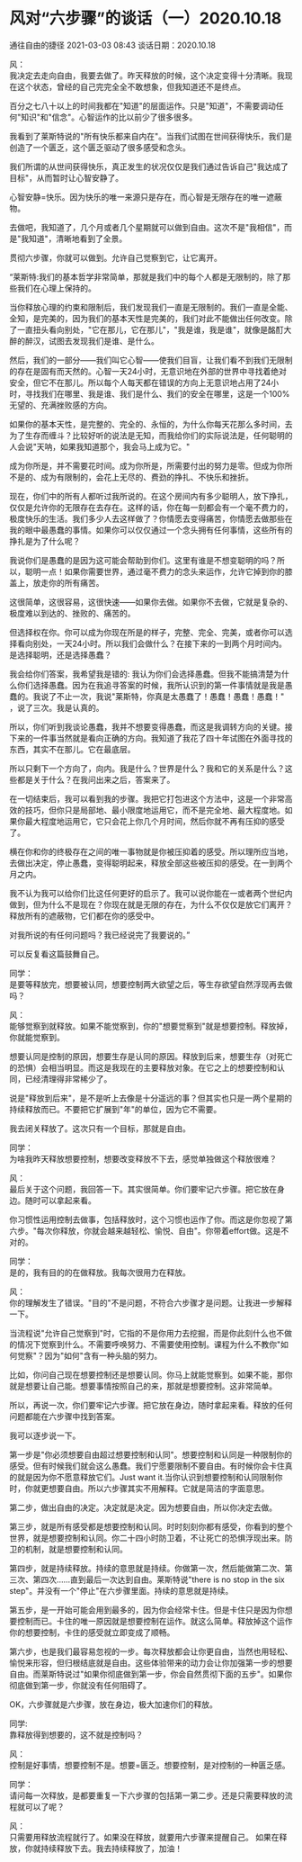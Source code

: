 # 风对“六步骤”的谈话（一）2020.10.18
通往自由的捷径 2021-03-03 08:43
谈话日期：2020.10.18

风：  
我决定去走向自由，我要去做了。昨天释放的时候，这个决定变得十分清晰。我现在这个状态，曾经的自己完完全全不敢想象，但我知道还不是终点。

百分之七八十以上的时间我都在"知道"的层面运作。只是"知道"，不需要调动任何"知识"和"信念"。心智运作的比以前少了很多很多。

我看到了莱斯特说的"所有快乐都来自内在"。当我们试图在世间获得快乐，我们是创造了一个匮乏，这个匮乏驱动了很多感受和念头。

我们所谓的从世间获得快乐，真正发生的状况仅仅是我们通过告诉自己"我达成了目标"，从而暂时让心智安静了。

心智安静=快乐。因为快乐的唯一来源只是存在，而心智是无限存在的唯一遮蔽物。

去做吧，我知道了，几个月或者几个星期就可以做到自由。这次不是"我相信"，而是"我知道"，清晰地看到了全景。

贯彻六步骤，你就可以做到。允许自己觉察到它，让它离开。

“莱斯特:我们的基本哲学非常简单，那就是我们中的每个人都是无限制的，除了那些我们在心理上保持的。

当你释放心理的约束和限制后，我们发现我们一直是无限制的。我们一直是全能、全知，是完美的，因为我们的基本天性是完美的，我们对此不能做出任何改变。除了一直扭头看向别处，"它在那儿，它在那儿"，"我是谁，我是谁"，就像是酩酊大醉的醉汉，试图去发现我们是谁、是什么。

然后，我们的一部分——我们叫它心智——使我们目盲，让我们看不到我们无限制的存在是固有而天然的。心智一天24小时，无意识地在外部的世界中寻找着绝对安全，但它不在那儿。所以每个人每天都在错误的方向上无意识地占用了24小时，寻找我们在哪里、我是谁、我们是什么、我们的安全在哪里，这是一个100%无望的、充满挫败感的方向。

如果你的基本天性，是完整的、完全的、永恒的，为什么你每天花那么多时间，去为了生存而缠斗？比较好听的说法是无知，而我给你们的实际说法是，任何聪明的人会说"天呐，如果我知道那个，我会马上成为它。"

成为你所是，并不需要花时间。成为你所是，所需要付出的努力是零。但成为你所不是的、成为有限制的，会花上无尽的、费劲的挣扎、不快乐和挫折。


现在，你们中的所有人都听过我所说的。在这个房间内有多少聪明人，放下挣扎，仅仅是允许你的无限存在去存在。这样的话，你在每一刻都会有一个毫不费力的，极度快乐的生活。我们多少人去这样做了？你情愿去变得痛苦，你情愿去做那些在我的眼中最愚蠢的事情。如果你可以仅仅通过一个念头拥有任何事情，这些所有的挣扎是为了什么呢？

我说你们是愚蠢的是因为这可能会帮助到你们。这里有谁是不想变聪明的吗？所以，聪明一点！如果你需要世界，通过毫不费力的念头来运作，允许它掉到你的膝盖上，放走你的所有痛苦。

这很简单，这很容易，这很快速——如果你去做。如果你不去做，它就是复杂的、极度难以到达的、挫败的、痛苦的。

但选择权在你。你可以成为你现在所是的样子，完整、完全、完美，或者你可以选择看向别处，一天24小时。所以我们会做什么？在接下来的一到两个月时间内。是选择聪明，还是选择愚蠢？

我会给你们答案，我希望我是错的: 我认为你们会选择愚蠢。但我不能搞清楚为什么你们选择愚蠢。因为在我追寻答案的时候，我所认识到的第一件事情就是我是愚蠢的。我说了不止一次，我说"莱斯特，你真是太愚蠢了！愚蠢！愚蠢！愚蠢！" ，说了三次。我是认真的。

所以，你们听到我谈论愚蠢，我并不想要变得愚蠢，而这是我调转方向的关键。接下来的一件事当然就是看向正确的方向。我知道了我花了四十年试图在外面寻找的东西，其实不在那儿。它在最底层。

所以只剩下一个方向了，向内。我是什么？世界是什么？我和它的关系是什么？这些都是关于什么？在我问出来之后，答案来了。

在一切结束后，我可以看到我的步骤。我把它打包进这个方法中，这是一个非常高效的技巧，但你只是局部地、最小限度地运用它，而不是完全地、最大程度地。如果你最大程度地运用它，它只会花上你几个月时间，然后你就不再有压抑的感受了。

横在你和你的终极存在之间的唯一事物就是你被压抑着的感受。所以理所应当地，去做出决定，停止愚蠢，变得聪明起来，释放全部这些被压抑的感受。在一到两个月之内。

我不认为我可以给你们比这任何更好的启示了。我可以说你能在一或者两个世纪内做到，但为什么不是现在？你现在就是无限的存在，为什么不仅仅是放它们离开？释放所有的遮蔽物，它们都在你的感受中。

对我所说的有任何问题吗？我已经说完了我要说的。”

可以反复看这篇鼓舞自己。

同学：  
是要等释放完，想要被认同，想要控制两大欲望之后，等生存欲望自然浮现再去做吗？

风：  
能够觉察到就释放。如果不能觉察到，你的"想要觉察到"就是想要控制。释放掉，你就能觉察到。

想要认同是控制的原因，想要生存是认同的原因。释放到后来，想要生存（对死亡的恐惧）会相当明显。而这是我现在的主要释放对象。在它之上的想要控制和认同，已经清理得非常稀少了。

说是"释放到后来"，是不是听上去像是十分遥远的事？但其实也只是一两个星期的持续释放而已。不要把它扩展到"年"的单位，因为它不需要。

我去闭关释放了。这次只有一个目标，那就是自由。

同学：  
为啥我昨天释放想要控制，想要改变释放不下去，感觉单独做这个释放很难？

风：  
最后关于这个问题，我回答一下。其实很简单。你们要牢记六步骤。把它放在身边。随时可以拿起来看。

你习惯性运用控制去做事，包括释放时，这个习惯也运作了你。而这是你忽视了第六步。"每次你释放，你就会越来越轻松、愉悦、自由"。你带着effort做。这是不对的。

同学：  
是的，我有目的的在做释放。我每次很用力在释放。

风：  
你的理解发生了错误。"目的"不是问题，不符合六步骤才是问题。让我进一步解释一下。

当流程说"允许自己觉察到"时，它指的不是你用力去挖掘，而是你此刻什么也不做的情况下觉察到什么。不需要呼唤努力、不需要使用控制。课程为什么不教你"如何觉察"？因为"如何"含有一种头脑的努力。

比如，你问自己现在想要控制还是想要认同。你马上就能觉察到。如果不能，那你就是想要让自己能。想要事情按照自己的来，那就是想要控制。这非常简单。

所以，再说一次，你们要牢记六步骤。把它放在身边，随时拿起来看。释放的任何问题都能在六步骤中找到答案。

我可以逐步说一下。

第一步是"你必须想要自由超过想要控制和认同"。想要控制和认同是一种限制你的感受。但有时候我们就会这么愚蠢。我们宁愿要限制不要自由。有时候你会卡住真的就是因为你不愿意释放它们。Just want it.当你认识到想要控制和认同限制你时，你就更想要自由。所以六步骤其实不用解释。它就是简洁的字面意思。

第二步，做出自由的决定。决定就是决定。因为想要自由，所以你决定去做。

第三步，就是所有感受都是想要控制和认同。时时刻刻你都有感受，你看到的整个世界，就是想要控制和认同。你二十四小时防卫着，不让死亡的恐惧浮现出来。防卫的机制，就是想要控制和认同。

第四步，就是持续释放。持续的意思就是持续。你做第一次，然后能做第二次、第三次、第四次……直到最后一次达到自由。莱斯特说"there is no stop in the six step"。并没有一个"停止"在六步骤里面。持续的意思就是持续。

第五步，是一开始可能会用到最多的，因为你会经常卡住。但是卡住只是因为你想要控制而已。卡住的唯一原因就是想要控制在运作。就这么简单。释放掉这个运作你的想要控制，卡住的感受就立即变成了顺畅。

第六步，也是我们最容易忽视的一步。每次释放都会让你更自由，当然也用轻松、愉悦来形容，但归根结底就是自由。这些体验带来的动力会让你加强第一步的想要自由。而莱斯特说过"如果你彻底做到第一步，你会自然贯彻下面的五步"。如果你彻底做到第一步，你就没有任何阻碍了。

OK，六步骤就是六步骤，放在身边，极大加速你们的释放。

同学:   
靠释放得到想要的，这不就是控制吗？

风：  
控制是好事情，想要控制不是。想要=匮乏。想要控制，是对控制的一种匮乏感。

同学：  
请问每一次释放，是都要重复一下六步骤的包括第一第二步。还是只需要释放的流程就可以了呢？

风：  
只需要用释放流程就行了。如果没在释放，就要用六步骤来提醒自己。 如果在释放，你就持续释放下去。我去持续释放了，加油！
